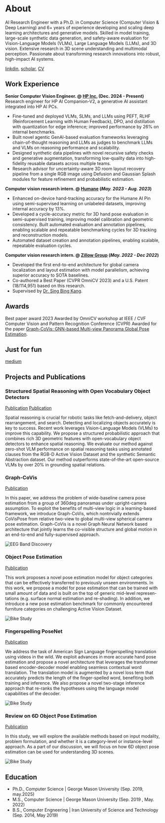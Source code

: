 # About
AI Research Engineer with a Ph.D. in Computer Science (Computer Vision & Deep Learning) and 6+ years of experience developing and scaling deep learning architectures and generative models. Skilled in model training, large-scale synthetic data generation, and safety-aware evaluation for Vision-Language Models (VLMs), Large Language Models (LLMs), and 3D vision. Extensive research in 3D scene understanding and multimodal perception. Passionate about transforming research innovations into robust, high-impact AI systems.

[linkdin](https://www.linkedin.com/in/negar-nejati-65684182/), 
[scholar](https://scholar.google.com/citations?hl=en&user=QUdDLg8AAAAJ), 
[CV](/assets/new_resume.pdf)


    
## Work Experience

**Senior Computer Vision Engineer. @ [HP Inc.](https://www.hp.com/us-en/home.html) (Dec. 2024 - Present)**
Research engineer for HP AI Companion-V2, a generative AI assistant integrated into HP AI PCs.
- Fine-tuned and deployed VLMs, SLMs, and LLMs using PEFT, RLHF (Reinforcement Learning with Human Feedback), DPO,
and distillation with quantization for edge inference; improved performance by 26% on internal benchmarks.
- Built novel agentic GenAI-based evaluation frameworks leveraging chain-of-thought reasoning and LLMs as judges to benchmark
LLMs and VLMs on reasoning performance and scalability.
- Designed synthetic data pipelines with novel recursive safety checks and generative augmentation, transforming low-quality data
into high-fidelity reusable datasets across multiple teams.
- Research advisor for uncertainty-aware 3D room layout recovery pipeline from a single RGB image using Defusion and Gaussian
Splash modules for feature refinement and probabilistic estimation.

**Computer vision research intern. @ [Humane](https://humane.com/) (_May. 2023 - Aug. 2023_)**
- Enhanced on-device hand-tracking accuracy for the Humane AI Pin using semi-supervised learning on unlabeled datasets,
improving internal accuracy by 13%.
- Developed a cycle-accuracy metric for 3D hand pose evaluation in semi-supervised training, improving model calibration and
geometric consistency. Built automated evaluation and annotation pipelines, enabling scalable and repeatable benchmarking
cycles for 3D tracking and reconstruction models.
- Automated dataset creation and annotation pipelines, enabling scalable, repeatable evaluation cycles.
  
**Computer vision research intern. @ [Zillow Group](https://www.zillowgroup.com/) (_May. 2022 - Dec 2022_)**
- Developed the first end-to-end architecture for global camera localization and layout estimation with model parallelism, achieving
superior accuracy to SOTA baselines.
- Co-authored a Best Paper (CVPR OmniCV 2023) and a U.S. Patent (18/114,951) based on this research.
- Supervised by [Dr. Sing Bing Kang](https://scholar.google.com/citations?user=2rzyuRQAAAAJ&hl=en).


## Awards  
Best paper award 2023
Awarded by OmniCV workshop at IEEE / CVF Computer Vision and Pattern Recognition Conference (CVPR)
Awarded for the paper [Graph-CoVis: GNN-based Multi-view Panorama Global Pose Estimation](https://openaccess.thecvf.com/content/CVPR2023W/OmniCV/papers/Nejatishahidin_Graph-CoVis_GNN-Based_Multi-View_Panorama_Global_Pose_Estimation_CVPRW_2023_paper.pdf).

## Just for fun 
[medium](https://medium.com/@negarnejatiuni/how-to-start-research-in-pose-estimation-a-practical-road-map-3ed654130dee)

## Projects and Publications

### Structured Spatial Reasoning with Open Vocabulary Object Detectors
[Publication](https://arxiv.org/abs/2410.07394)
[Publication](https://openreview.net/pdf?id=f8ApFaFW3x)

Spatial reasoning is crucial for robotic tasks like fetch-and-delivery, object rearrangement, and search. Detecting and localizing objects accurately is key to success. Recent work leverages Vision-Language Models (VLMs) to improve this capability. We propose a structured probabilistic approach that combines rich 3D geometric features with open-vocabulary object detectors to enhance spatial reasoning. We evaluate our method against zero-shot VLM performance on spatial reasoning tasks using annotated clauses from the RGB-D Active Vision Dataset and the synthetic Semantic Abstraction dataset. Our method outperforms state-of-the-art open-source VLMs by over 20% in grounding spatial relations.


### Graph-CoVis
[Publication](https://openaccess.thecvf.com/content/CVPR2023W/OmniCV/papers/Nejatishahidin_Graph-CoVis_GNN-Based_Multi-View_Panorama_Global_Pose_Estimation_CVPRW_2023_paper.pdf)

In this paper, we address the problem of wide-baseline camera pose estimation from a group of 360deg panoramas under upright-camera assumption. To exploit the benefits of multi-view logic in a learning-based framework, we introduce Graph-CoVis, which nontrivially extends CoVisPose from relative two-view to global multi-view spherical camera pose estimation. Graph-CoVis is a novel Graph Neural Network based architecture that jointly learns the co-visible structure and global motion in an end-to-end and fully-supervised approach.

![EEG Band Discovery](/assets/projects/Graph_Covis.png)

### Object Pose Estimation
[Publication](https://ieeexplore.ieee.org/stamp/stamp.jsp?tp=&arnumber=9981452)

This work proposes a novel pose estimation model for object categories that can be effectively transferred to previously unseen environments. In this work, we propose a model for pose estimation that can be trained with small amount of data and is built on the top of generic mid-level represen-tations (e.g. surface normal estimation and re-shading). In addition, we introduce a new pose estimation benchmark for commonly encountered furniture categories on challenging Active Vision Dataset.

![Bike Study](/assets/projects/object_pose.png)

### Fingerspelling PoseNet
[Publication](https://openaccess.thecvf.com/content/WACV2024W/WVLL/papers/Fayyazsanavi_Fingerspelling_PoseNet_Enhancing_Fingerspelling_Translation_With_Pose-Based_Transformer_Models_WACVW_2024_paper.pdf)

We address the task of American Sign Language fingerspelling translation using videos in the wild. We exploit advances in more accurate hand pose estimation and propose a novel architecture that leverages the transformer based encoder-decoder model enabling seamless contextual word translation. The translation model is augmented by a novel loss term that accurately predicts the length of the finger-spelled word, benefiting both training and inference. We also propose a novel two-stage inference approach that re-ranks the hypotheses using the language model capabilities of the decoder.

![Bike Study](/assets/projects/finger_speling.png)

### Review on 6D Object Pose Estimation
[Publication](https://www.oajaiml.com/uploads/archivepdf/24821141.pdf)

In this study, we will explore the available methods based on input modality, problem
formulation, and whether it is a category-level or instance-level approach. As a part of our
discussion, we will focus on how 6D object pose estimation can be used for understanding
3D scenes.

![Bike Study](/assets/projects/review.png)



## Education
- Ph.D., Computer Science | George Mason University (Sep. 2019, may.2025)								       		
- M.S., Computer Science | George Mason University (Sep. 2019 , May. 2022)	 			        		
- B.S., Computer Engneering | Iran University of Science and Technology (Sep. 2014, May 2019)



